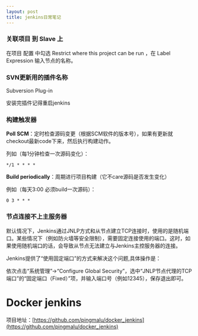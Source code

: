 ```yaml
---
layout: post
title: jenkins日常笔记
---
```


### 关联项目 到 Slave 上

在项目 配置 中勾选 Restrict where this project can be run ，在 Label Expression 输入节点的名称。

### SVN更新用的插件名称

Subversion Plug-in

安装完插件记得重启jenkins

### 构建触发器

**Poll SCM**：定时检查源码变更（根据SCM软件的版本号），如果有更新就checkout最新code下来，然后执行构建动作。

列如（每1分钟检查一次源码变化）：

	*/1 * * * *
 
**Build periodically**：周期进行项目构建（它不care源码是否发生变化）

例如（每天3:00 必须build一次源码）：

	0 3 * * *

### 节点连接不上主服务器

默认情况下，Jenkins通过JNLP方式和从节点建立TCP连接时，使用的是随机端口。某些情况下（例如防火墙等安全限制），需要固定连接使用的端口。这时，如果使用随机端口的话，会导致从节点无法建立与Jenkins主控服务器的连接。

Jenkins提供了“使用固定端口”的方式来解决这个问题,具体操作是：

依次点击“系统管理”->“Configure Global Security”，选中“JNLP节点代理的TCP端口”的“固定端口（Fixed）”项，并输入端口号（例如12345），保存退出即可。


# Docker jenkins

项目地址：[https://github.com/pingmalu/docker_jenkins](https://github.com/pingmalu/docker_jenkins)